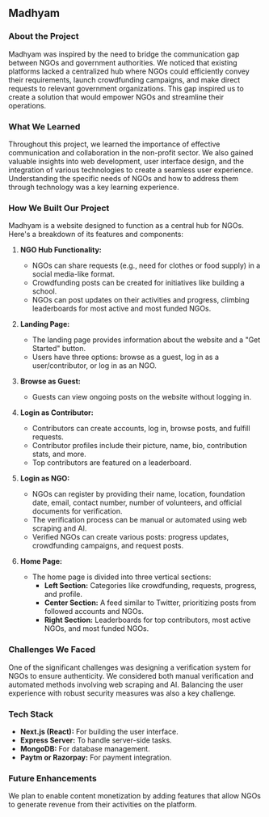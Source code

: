 ## Madhyam

### About the Project

Madhyam was inspired by the need to bridge the communication gap between NGOs and government authorities. We noticed that existing platforms lacked a centralized hub where NGOs could efficiently convey their requirements, launch crowdfunding campaigns, and make direct requests to relevant government organizations. This gap inspired us to create a solution that would empower NGOs and streamline their operations.

### What We Learned

Throughout this project, we learned the importance of effective communication and collaboration in the non-profit sector. We also gained valuable insights into web development, user interface design, and the integration of various technologies to create a seamless user experience. Understanding the specific needs of NGOs and how to address them through technology was a key learning experience.

### How We Built Our Project

Madhyam is a website designed to function as a central hub for NGOs. Here's a breakdown of its features and components:

1. **NGO Hub Functionality:**
   - NGOs can share requests (e.g., need for clothes or food supply) in a social media-like format.
   - Crowdfunding posts can be created for initiatives like building a school.
   - NGOs can post updates on their activities and progress, climbing leaderboards for most active and most funded NGOs.

2. **Landing Page:**
   - The landing page provides information about the website and a "Get Started" button.
   - Users have three options: browse as a guest, log in as a user/contributor, or log in as an NGO.

3. **Browse as Guest:**
   - Guests can view ongoing posts on the website without logging in.

4. **Login as Contributor:**
   - Contributors can create accounts, log in, browse posts, and fulfill requests.
   - Contributor profiles include their picture, name, bio, contribution stats, and more.
   - Top contributors are featured on a leaderboard.

5. **Login as NGO:**
   - NGOs can register by providing their name, location, foundation date, email, contact number, number of volunteers, and official documents for verification.
   - The verification process can be manual or automated using web scraping and AI.
   - Verified NGOs can create various posts: progress updates, crowdfunding campaigns, and request posts.

6. **Home Page:**
   - The home page is divided into three vertical sections:
     - **Left Section:** Categories like crowdfunding, requests, progress, and profile.
     - **Center Section:** A feed similar to Twitter, prioritizing posts from followed accounts and NGOs.
     - **Right Section:** Leaderboards for top contributors, most active NGOs, and most funded NGOs.

### Challenges We Faced

One of the significant challenges was designing a verification system for NGOs to ensure authenticity. We considered both manual verification and automated methods involving web scraping and AI. Balancing the user experience with robust security measures was also a key challenge.

### Tech Stack

- **Next.js (React):** For building the user interface.
- **Express Server:** To handle server-side tasks.
- **MongoDB:** For database management.
- **Paytm or Razorpay:** For payment integration.

### Future Enhancements

We plan to enable content monetization by adding features that allow NGOs to generate revenue from their activities on the platform.

